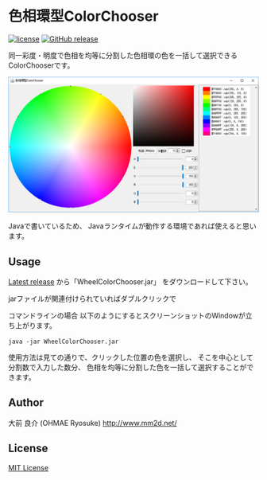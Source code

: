 # 色相環型ColorChooser
[![license](https://img.shields.io/github/license/ohmae/WheelColorChooser.svg)](./LICENSE)
[![GitHub release](https://img.shields.io/github/release/ohmae/WheelColorChooser.svg)](https://github.com/ohmae/WheelColorChooser/releases)

同一彩度・明度で色相を均等に分割した色相環の色を一括して選択できるColorChooserです。

![screenshot](img/screenshot.png)

Javaで書いているため、
Javaランタイムが動作する環境であれば使えると思います。

## Usage

[Latest release](https://github.com/ohmae/WheelColorChooser/releases/latest)
から「WheelColorChooser.jar」
をダウンロードして下さい。

jarファイルが関連付けられていればダブルクリックで

コマンドラインの場合
以下のようにするとスクリーンショットのWindowが立ち上がります。
```
java -jar WheelColorChooser.jar
```

使用方法は見ての通りで、クリックした位置の色を選択し、
そこを中心として分割数で入力した数分、
色相を均等に分割した色を一括して選択することができます。

## Author
大前 良介 (OHMAE Ryosuke)
http://www.mm2d.net/

## License
[MIT License](https://github.com/ohmae/WheelColorChooser/blob/master/LICENSE)
